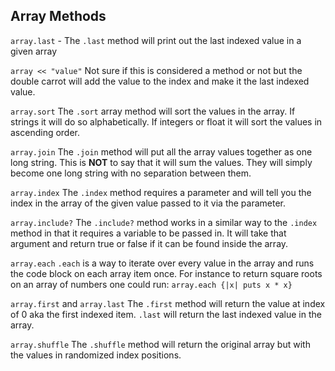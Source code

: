 ##  Array Methods


`array.last` -
The `.last` method will print out the last indexed value in a given array

`array << "value"`
Not sure if this is considered a method or not but the double carrot will add the value to the index and make it the last indexed value.

`array.sort`
The `.sort` array method will sort the values in the array.  If strings it will do so alphabetically.  If integers or float it will sort the values in ascending order.

`array.join`
The `.join` method will put all the array values together as one long string.
This is **NOT** to say that it will sum the values.  They will simply become one long string with no separation between them.

`array.index`
The `.index` method requires a parameter and will tell you the index in the array of the given value passed to it via the parameter.

`array.include?`
The `.include?` method works in a similar way to the `.index` method in that it requires a variable to be passed in.  It will take that argument and return true or false if it can be found inside the array.

`array.each`
`.each` is a way to iterate over every value in the array and runs the code block on each array item once.  For instance to return square roots on an array of numbers one could run:
`array.each {|x| puts x * x}`

`array.first` and `array.last`
The `.first` method will return the value at index of 0 aka the first indexed item.  `.last` will return the last indexed value in the array.

`array.shuffle`
The `.shuffle` method will return the original array but with the values in randomized index positions.
